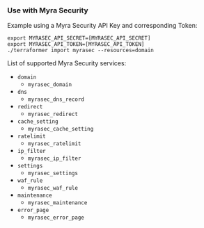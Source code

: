 ### Use with Myra Security

Example using a Myra Security API Key and corresponding Token:

```
export MYRASEC_API_SECRET=[MYRASEC_API_SECRET]
export MYRASEC_API_TOKEN=[MYRASEC_API_TOKEN]
./terraformer import myrasec --resources=domain
```

List of supported Myra Security services:

- `domain`
  - `myrasec_domain`
- `dns`
  - `myrasec_dns_record`
- `redirect`
  - `myrasec_redirect`
- `cache_setting`
  - `myrasec_cache_setting`
- `ratelimit`
  - `myrasec_ratelimit`
- `ip_filter`
  - `myrasec_ip_filter`
- `settings`
  - `myrasec_settings`
- `waf_rule`
  - `myrasec_waf_rule`
- `maintenance`
  - `myrasec_maintenance`
- `error_page`
  - `myrasec_error_page`
